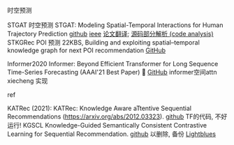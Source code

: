 时空预测

STGAT 时空预测
    STGAT: Modeling Spatial-Temporal Interactions for Human Trajectory Prediction
    [github](https://github.com/huang-xx/STGAT)
    [ieee](https://ieeexplore.ieee.org/document/9010834)
    [论文翻译](https://blog.csdn.net/Sun_ZD/article/details/110916188); [源码部分解析 (code analysis)](https://blog.csdn.net/u010730851/article/details/106580342)
STKGRec POI 预测
    22KBS, Building and exploiting spatial–temporal knowledge graph for next POI recommendation
    [GitHub](https://github.com/wanhuaiyu/STKGRec)

Informer2020
    Informer: Beyond Efficient Transformer for Long Sequence Time-Series Forecasting (AAAI'21 Best Paper) 🚩
    [GitHub](https://github.com/zhouhaoyi/Informer2020)
informer空间attn
    xiecheng 实现

ref

KATRec
    (2021): KATRec: Knowledge Aware aTtentive Sequential Recommendations (https://arxiv.org/abs/2012.03323).
    [github](https://github.com/DanialTaheri/KATRec) TF的代码, 不好运行! 
KGSCL
    Knowledge-Guided Semantically Consistent Contrastive Learning for Sequential Recommendation.
    [github](https://github.com/LFM-bot/KGSCL) 以删除, 备份 [Lightblues](https://github.com/Lightblues/KGSCL)
